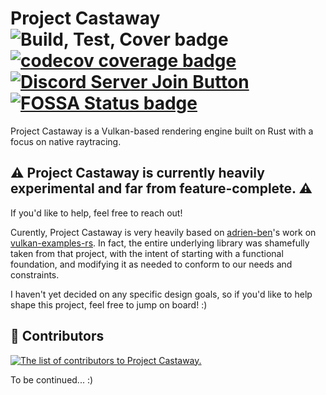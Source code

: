 # Project Castaway ![Build, Test, Cover badge](https://github.com/ABitOff/project-castaway/actions/workflows/rust.yml/badge.svg) [![codecov coverage badge](https://codecov.io/gh/ABitOff/project-castaway/graph/badge.svg?token=QTIQRMGM8K)](https://codecov.io/gh/ABitOff/project-castaway) [![Discord Server Join Button](https://dcbadge.vercel.app/api/server/eRxSmhaxv4?style=flat&compact=true)](https://discord.gg/eRxSmhaxv4) [![FOSSA Status badge](https://app.fossa.com/api/projects/git%2Bgithub.com%2FABitOff%2Fproject-castaway.svg?type=small)](https://app.fossa.com/projects/git%2Bgithub.com%2FABitOff%2Fproject-castaway?ref=badge_small)

Project Castaway is a Vulkan-based rendering engine built on Rust with a focus on native raytracing.

## :warning: __Project Castaway is currently heavily experimental and far from feature-complete.__ :warning:

If you'd like to help, feel free to reach out!

Curently, Project Castaway is very heavily based on [adrien-ben](https://github.com/adrien-ben)'s work on [vulkan-examples-rs](https://github.com/adrien-ben/vulkan-examples-rs). In fact, the entire underlying library was shamefully taken from that project, with the intent of starting with a functional foundation, and modifying it as needed to conform to our needs and constraints.

I haven't yet decided on any specific design goals, so if you'd like to help shape this project, feel free to jump on board! :)

## :muscle: Contributors

[![The list of contributors to Project Castaway.](https://contrib.rocks/image?repo=ABitOff/project-castaway)](https://github.com/ABitOff/project-castaway/graphs/contributors)

To be continued... :)
